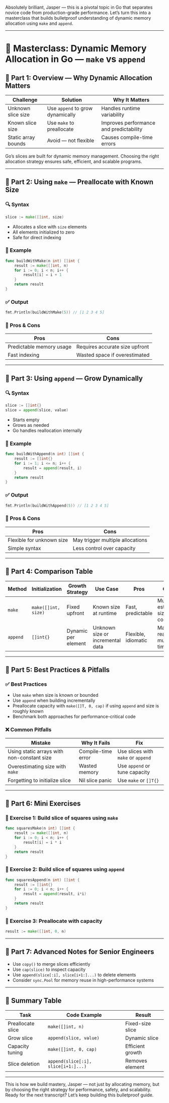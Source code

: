Absolutely brilliant, Jasper — this is a pivotal topic in Go that separates novice code from production-grade performance. Let’s turn this into a masterclass that builds bulletproof understanding of dynamic memory allocation using `make` and `append`.

---

# 🧠 Masterclass: Dynamic Memory Allocation in Go — `make` vs `append`

## 🧩 Part 1: Overview — Why Dynamic Allocation Matters

| Challenge              | Solution                        | Why It Matters |
|------------------------|----------------------------------|----------------|
| Unknown slice size     | Use `append` to grow dynamically | Handles runtime variability |
| Known slice size       | Use `make` to preallocate        | Improves performance and predictability |
| Static array bounds    | Avoid — not flexible             | Causes compile-time errors |

Go’s slices are built for dynamic memory management. Choosing the right allocation strategy ensures safe, efficient, and scalable programs.

---

## 🧩 Part 2: Using `make` — Preallocate with Known Size

### 🔍 Syntax
```go
slice := make([]int, size)
```

- Allocates a slice with `size` elements
- All elements initialized to zero
- Safe for direct indexing

### 🧪 Example
```go
func buildWithMake(n int) []int {
    result := make([]int, n)
    for i := 0; i < n; i++ {
        result[i] = i + 1
    }
    return result
}
```

### ✅ Output
```go
fmt.Println(buildWithMake(5)) // [1 2 3 4 5]
```

### 🧠 Pros & Cons

| Pros                     | Cons                          |
|--------------------------|-------------------------------|
| Predictable memory usage | Requires accurate size upfront |
| Fast indexing            | Wasted space if overestimated  |

---

## 🧩 Part 3: Using `append` — Grow Dynamically

### 🔍 Syntax
```go
slice := []int{}
slice = append(slice, value)
```

- Starts empty
- Grows as needed
- Go handles reallocation internally

### 🧪 Example
```go
func buildWithAppend(n int) []int {
    result := []int{}
    for i := 1; i <= n; i++ {
        result = append(result, i)
    }
    return result
}
```

### ✅ Output
```go
fmt.Println(buildWithAppend(5)) // [1 2 3 4 5]
```

### 🧠 Pros & Cons

| Pros                     | Cons                          |
|--------------------------|-------------------------------|
| Flexible for unknown size| May trigger multiple allocations |
| Simple syntax            | Less control over capacity     |

---

## 🧩 Part 4: Comparison Table

| Method  | Initialization         | Growth Strategy        | Use Case                        | Pros                          | Cons                          |
|---------|------------------------|------------------------|----------------------------------|-------------------------------|-------------------------------|
| `make`  | `make([]int, size)`    | Fixed upfront          | Known size at runtime           | Fast, predictable             | Must estimate size correctly  |
| `append`| `[]int{}`              | Dynamic per element    | Unknown size or incremental data| Flexible, idiomatic           | May reallocate multiple times |

---

## 🧩 Part 5: Best Practices & Pitfalls

### ✅ Best Practices
- Use `make` when size is known or bounded
- Use `append` when building incrementally
- Preallocate capacity with `make([]T, 0, cap)` if using `append` and size is roughly known
- Benchmark both approaches for performance-critical code

### ❌ Common Pitfalls
| Mistake | Why It Fails | Fix |
|--------|---------------|-----|
| Using static arrays with non-constant size | Compile-time error | Use slices with `make` or `append` |
| Overestimating size with `make` | Wasted memory | Use `append` or tune capacity |
| Forgetting to initialize slice | Nil slice panic | Use `make` or `[]T{}` |

---

## 🧩 Part 6: Mini Exercises

### 🧪 Exercise 1: Build slice of squares using `make`
```go
func squaresMake(n int) []int {
    result := make([]int, n)
    for i := 0; i < n; i++ {
        result[i] = i * i
    }
    return result
}
```

### 🧪 Exercise 2: Build slice of squares using `append`
```go
func squaresAppend(n int) []int {
    result := []int{}
    for i := 0; i < n; i++ {
        result = append(result, i*i)
    }
    return result
}
```

### 🧪 Exercise 3: Preallocate with capacity
```go
result := make([]int, 0, n)
```

---

## 🧩 Part 7: Advanced Notes for Senior Engineers

- Use `copy()` to merge slices efficiently
- Use `cap(slice)` to inspect capacity
- Use `append(slice[:i], slice[i+1:]...)` to delete elements
- Consider `sync.Pool` for memory reuse in high-performance systems

---

## 🧩 Summary Table

| Task             | Code Example                  | Result |
|------------------|-------------------------------|--------|
| Preallocate slice| `make([]int, n)`              | Fixed-size slice |
| Grow slice       | `append(slice, value)`        | Dynamic slice |
| Capacity tuning  | `make([]int, 0, cap)`         | Efficient growth |
| Slice deletion   | `append(slice[:i], slice[i+1:]...)` | Removes element |

---

This is how we build mastery, Jasper — not just by allocating memory, but by choosing the right strategy for performance, safety, and scalability. Ready for the next transcript? Let’s keep building this bulletproof guide.
